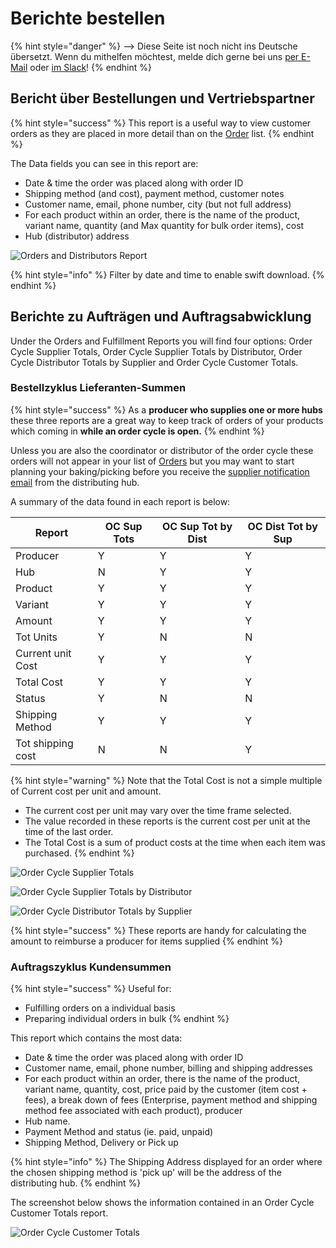 # Berichte bestellen

{% hint style="danger" %}
<img src="https://firebasestorage.googleapis.com/v0/b/gitbook-28427.appspot.com/o/assets%2F-L9rgk4wEweX_zxXIzmW%2F-LpeYcYHvFT89zDzVlG4%2F-LpeZq2i0oaAbNYfYfu5%2FCapture%20du%202019-09-26%2000-38-19.png?alt=media&#x26;token=aef3eea2-4d60-4d24-99ec-6edbda36b45c" alt="" data-size="line">-->​<img src="https://firebasestorage.googleapis.com/v0/b/gitbook-28427.appspot.com/o/assets%2F-L9rgk4wEweX_zxXIzmW%2F-MdHZQzZkj-9uNA4c3qD%2F-MdIF6yxdsNWC5BK3awW%2FFlagge%20Deutschland.jpg?alt=media&#x26;token=9bbe895b-2aa1-40da-8221-01fb74558b92" alt="" data-size="line"> Diese Seite ist noch nicht ins Deutsche übersetzt. Wenn du mithelfen möchtest, melde dich gerne bei uns [per E-Mail](mailto:konrad@openfoodnetwork.de) oder [im Slack](https://join.slack.com/t/openfoodnetwork/shared\_invite/zt-9sjkjdlu-r02kUMP1zbrTgUhZhYPF\~A)!
{% endhint %}

## Bericht über Bestellungen und Vertriebspartner

{% hint style="success" %}
This report is a useful way to view customer orders as they are placed in more detail than on the [Order](../orders/view-orders.md) list.
{% endhint %}

The Data fields you can see in this report are:

* Date & time the order was placed along with order ID
* Shipping method (and cost), payment method, customer notes
* Customer name, email, phone number, city (but not full address)
* For each product within an order, there is the name of the product, variant name, quantity (and Max quantity for bulk order items), cost
* Hub (distributor) address

![Orders and Distributors Report](../../.gitbook/assets/orders-and-distributors.jpg)

{% hint style="info" %}
Filter by date and time to enable swift download.
{% endhint %}

## Berichte zu Aufträgen und Auftragsabwicklung

Under the Orders and Fulfillment Reports you will find four options: Order Cycle Supplier Totals, Order Cycle Supplier Totals by Distributor, Order Cycle Distributor Totals by Supplier and Order Cycle Customer Totals.

### Bestellzyklus Lieferanten-Summen&#x20;

{% hint style="success" %}
As a **producer who supplies one or more hubs** these three reports are a great way to keep track of orders of your products which coming in **while an order cycle is open.**&#x20;
{% endhint %}

Unless you are also the coordinator or distributor of the order cycle these orders will not appear in your list of [Orders](../orders/view-orders.md) but you may want to start planning your baking/picking before you receive the [supplier notification email](../shopfront/order-cycle/order-cycles-for-hubs.md#notify-producers-button) from the distributing hub.

A summary of the data found in each report is below:

| Report            | OC Sup Tots | OC Sup Tot by Dist | OC Dist Tot by Sup |
| ----------------- | ----------- | ------------------ | ------------------ |
| Producer          | Y           | Y                  | Y                  |
| Hub               | N           | Y                  | Y                  |
| Product           | Y           | Y                  | Y                  |
| Variant           | Y           | Y                  | Y                  |
| Amount            | Y           | Y                  | Y                  |
| Tot Units         | Y           | N                  | N                  |
| Current unit Cost | Y           | Y                  | Y                  |
| Total Cost        | Y           | Y                  | Y                  |
| Status            | Y           | N                  | N                  |
| Shipping Method   | Y           | Y                  | Y                  |
| Tot shipping cost | N           | N                  | Y                  |

{% hint style="warning" %}
Note that the Total Cost is not a simple multiple of Current cost per unit and amount. &#x20;

* The current cost per unit may vary over the time frame selected. &#x20;
* The value recorded in these reports is the current cost per unit at the time of the last order.
* The Total Cost is a sum of product costs at the time when each item was purchased.
{% endhint %}

![Order Cycle Supplier Totals](../../.gitbook/assets/oc-supplier-totals.jpg)

![Order Cycle Supplier Totals by Distributor](../../.gitbook/assets/oc-supplier-totals-by-distributor.jpg)

![Order Cycle Distributor Totals by Supplier](../../.gitbook/assets/oc-distributor-totals-by-supplier.jpg)

{% hint style="success" %}
These reports are handy for calculating the amount to reimburse a producer for items supplied
{% endhint %}

### Auftragszyklus Kundensummen

{% hint style="success" %}
Useful for:

* Fulfilling orders on a individual basis&#x20;
* Preparing individual orders in bulk
{% endhint %}

This report which contains the most data:

* Date & time the order was placed along with order ID
* Customer name, email, phone number, billing and shipping addresses
* For each product within an order, there is the name of the product, variant name, quantity, cost, price paid by the customer (item cost + fees), a break down of fees (Enterprise, payment method and shipping method fee associated with each product), producer
* Hub name.
* Payment Method and status (ie. paid, unpaid)
* Shipping Method, Delivery or Pick up

{% hint style="info" %}
The Shipping Address displayed for an order where the chosen shipping method is 'pick up' will be the address of the distributing hub.
{% endhint %}

The screenshot below shows the information contained in an Order Cycle Customer Totals report.&#x20;

![Order Cycle Customer Totals](../../.gitbook/assets/oc-customer-totals.jpg)
